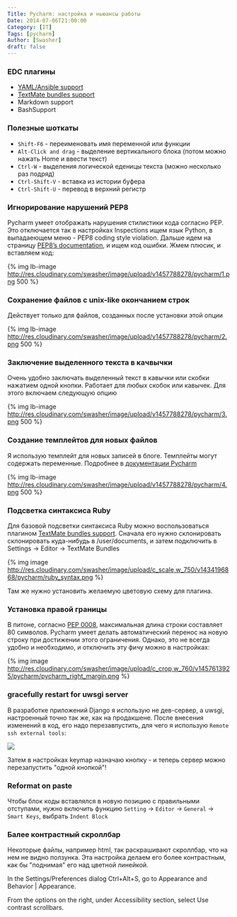 ```yaml
---
Title: Pycharm: настройка и ньюансы работы
Date: 2014-07-06T21:00:00
Category: [IT]
Tags: [pycharm]
Author: [Swasher]
draft: false
---
```



### EDC плагины

- [YAML/Ansible support](https://github.com/vermut/intellij-ansible)
- [TextMate bundles support](https://github.com/textmate/ruby.tmbundle)
- Markdown support
- BashSupport

### Полезные шоткаты

- `Shift-F6` - переименовать имя переменной или функции 
- `Alt-Click and drag` - выделение вертикального блока (потом можно нажать Home и ввести текст)
- `Ctrl-W` - выделения логической еденицы текста (можно несколько раз подряд) 
- `Ctrl-Shift-V` - вставка из истории буфера
- `Ctrl-Shift-U` - перевод в верхний регистр

### Игнорирование нарушений PEP8

Pycharm умеет отображать нарушения стилистики кода согласно PEP. Это отключается так в настройках Inspections
ищем язык Python, в выпадаеющем меню - PEP8 coding style violation. Дальше идем на страницу [PEP8’s documentation][], 
и ищем код ошибки. Жмем плюсик, и вставляем код:

{% img lb-image http://res.cloudinary.com/swasher/image/upload/v1457788278/pycharm/1.png 500 %}


### Сохранение файлов с unix-like окончанием строк

Действует только для файлов, созданных после установки этой опции

{% img lb-image http://res.cloudinary.com/swasher/image/upload/v1457788278/pycharm/2.png 500 %}

### Заключение выделенного текста в качвычки

Очень удобно заключать выделенный текст в кавычки или скобки нажатием одной кнопки. Работает для 
любых скобок или кавычек. Для этого включаем следующую опцию

{% img lb-image http://res.cloudinary.com/swasher/image/upload/v1457788278/pycharm/3.png 500 %}

### Создание темплейтов для новых файлов

Я использую темплейт для новых записей в блоге. Темплейты могут содержать переменные. Подробнее в [документации
Pycharm][]

{% img lb-image http://res.cloudinary.com/swasher/image/upload/v1457788278/pycharm/4.png 500 %}

### Подсветка синтаксиса Ruby

Для базовой подсветки синтаксиса Ruby можно воспользоваться плагином [TextMate bundles support](https://github.com/textmate/ruby.tmbundle). 
Сначала его нужно склонировать склонировать куда-нибудь в /user/documents, и затем подключить
в Settings -> Editor -> TextMate Bundles

{% img image http://res.cloudinary.com/swasher/image/upload/c_scale,w_750/v1434196868/pycharm/ruby_syntax.png %}

Там же нужно установить желаемую цветовую схему для плагина.

### Установка правой границы

В питоне, согласно [PEP 0008](https://www.python.org/dev/peps/pep-0008/#maximum-line-length), максимальная длина
строки составляет 80 символов. Pycharm умеет делать автоматический перенос на новую строку при достижении этого
ограничения. Однако, это не всегда удобно и необходимо, и отключить эту фичу можно в настройках:

{% img image http://res.cloudinary.com/swasher/image/upload/c_crop,w_760/v1457613925/pycharm/pycharm_right_margin.png %}

### gracefully restart for uwsgi server

В разработке приложений Django я использую не дев-сервер, а uwsgi, настроенный точно так же, как на продакшене.
После внесения изменений в код, его надо перезавпустить, для чего я использую `Remote ssh external tools`:

![](http://res.cloudinary.com/swasher/image/upload/v1459431381/pycharm/graceful_reload.png)

Затем в настройках keymap назначаю кнопку - и теперь сервер можно перезапустить "одной кнопкой"!

### Reformat on paste

Чтобы блок коды вставлялся в новую позицию с правильными отступами, нужно включить функцию `Setting` -> `Editor` ->
`General` -> `Smart Keys`, выбрать `Indent Block`


  [PEP8’s documentation]: http://pep8.readthedocs.org/en/latest/intro.html
  [документации Pycharm]: http://www.jetbrains.com/pycharm/webhelp/creating-and-editing-file-templates.html

### Балее контрастный скроллбар

Некоторые файлы, например html, так раскрашивают скроллбар, что на нем не видно ползунка. Эта настройка
делаем его более контрастным, как бы "поднимая" его над цветной линейкой.

In the Settings/Preferences dialog Ctrl+Alt+S, go to Appearance and Behavior | Appearance.

From the options on the right, under Accessibility section, select Use contrast scrollbars.